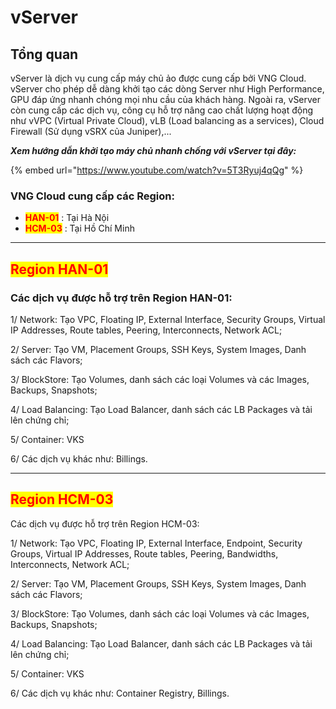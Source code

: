 # vServer

## Tổng quan

vServer là dịch vụ cung cấp máy chủ ảo được cung cấp bởi VNG Cloud. vServer cho phép dễ dàng khởi tạo các dòng Server như High Performance, GPU đáp ứng nhanh chóng mọi nhu cầu của khách hàng. Ngoài ra, vServer còn cung cấp các dịch vụ, công cụ hỗ trợ nâng cao chất lượng hoạt động như vVPC (Virtual Private Cloud), vLB (Load balancing as a services), Cloud Firewall (Sử dụng vSRX của Juniper),...

_**Xem hướng dẫn khởi tạo máy chủ nhanh chống với vServer tại đây:**_

{% embed url="https://www.youtube.com/watch?v=5T3Ryuj4qQg" %}

### VNG Cloud cung cấp các Region:

* <mark style="color:red;">**HAN-01**</mark> : Tại Hà Nội
* <mark style="color:red;">**HCM-03**</mark> : Tại Hồ Chí Minh

***

## <mark style="color:red;">Region HAN-01</mark>

### Các dịch vụ được hỗ trợ trên Region HAN-01:

1/ Network: Tạo VPC, Floating IP, External Interface, Security Groups, Virtual IP Addresses, Route tables, Peering, Interconnects, Network ACL;

2/ Server: Tạo VM, Placement Groups, SSH Keys, System Images, Danh sách các Flavors;

3/ BlockStore: Tạo Volumes, danh sách các loại Volumes và các Images, Backups, Snapshots;

4/ Load Balancing: Tạo Load Balancer, danh sách các LB Packages và tải lên chứng chỉ;

5/ Container: VKS

6/ Các dịch vụ khác như: Billings.

***

## <mark style="color:red;">Region HCM-03</mark>

Các dịch vụ được hỗ trợ trên Region HCM-03:

1/ Network: Tạo VPC, Floating IP, External Interface, Endpoint, Security Groups, Virtual IP Addresses, Route tables, Peering, Bandwidths, Interconnects, Network ACL;

2/ Server: Tạo VM, Placement Groups, SSH Keys, System Images, Danh sách các Flavors;

3/ BlockStore: Tạo Volumes, danh sách các loại Volumes và các Images, Backups, Snapshots;

4/ Load Balancing: Tạo Load Balancer, danh sách các LB Packages và tải lên chứng chỉ;

5/ Container: VKS

6/ Các dịch vụ khác như: Container Registry, Billings.

